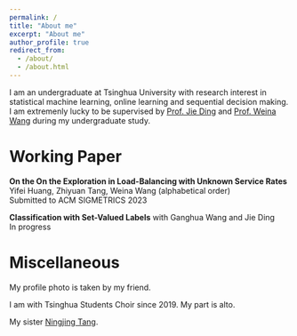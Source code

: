 ```yaml
---
permalink: /
title: "About me"
excerpt: "About me"
author_profile: true
redirect_from: 
  - /about/
  - /about.html
---
```


I am an undergraduate at Tsinghua University with research interest in statistical machine learning, online learning and sequential decision making. I am extremenly lucky to be supervised by [Prof. Jie Ding](jding.org) and [Prof. Weina Wang](http://www.cs.cmu.edu/~weinaw/) during my undergraduate study.

Working Paper
======
**On the On the Exploration in Load-Balancing with Unknown Service Rates**  
Yifei Huang, Zhiyuan Tang, Weina Wang (alphabetical order)  
Submitted to ACM SIGMETRICS 2023

**Classification with Set-Valued Labels**
with Ganghua Wang and Jie Ding  
In progress

Miscellaneous
======
My profile photo is taken by my friend.

I am with Tsinghua Students Choir since 2019. My part is alto.

My sister [Ningjing Tang](https://ningjingtang.com/).

